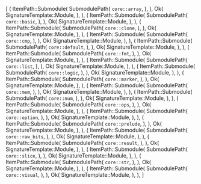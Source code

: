 [
    (
        ItemPath::Submodule(
            SubmodulePath(
                `core::array`,
            ),
        ),
        Ok(
            SignatureTemplate::Module,
        ),
    ),
    (
        ItemPath::Submodule(
            SubmodulePath(
                `core::basic`,
            ),
        ),
        Ok(
            SignatureTemplate::Module,
        ),
    ),
    (
        ItemPath::Submodule(
            SubmodulePath(
                `core::clone`,
            ),
        ),
        Ok(
            SignatureTemplate::Module,
        ),
    ),
    (
        ItemPath::Submodule(
            SubmodulePath(
                `core::cmp`,
            ),
        ),
        Ok(
            SignatureTemplate::Module,
        ),
    ),
    (
        ItemPath::Submodule(
            SubmodulePath(
                `core::default`,
            ),
        ),
        Ok(
            SignatureTemplate::Module,
        ),
    ),
    (
        ItemPath::Submodule(
            SubmodulePath(
                `core::fmt`,
            ),
        ),
        Ok(
            SignatureTemplate::Module,
        ),
    ),
    (
        ItemPath::Submodule(
            SubmodulePath(
                `core::list`,
            ),
        ),
        Ok(
            SignatureTemplate::Module,
        ),
    ),
    (
        ItemPath::Submodule(
            SubmodulePath(
                `core::logic`,
            ),
        ),
        Ok(
            SignatureTemplate::Module,
        ),
    ),
    (
        ItemPath::Submodule(
            SubmodulePath(
                `core::marker`,
            ),
        ),
        Ok(
            SignatureTemplate::Module,
        ),
    ),
    (
        ItemPath::Submodule(
            SubmodulePath(
                `core::mem`,
            ),
        ),
        Ok(
            SignatureTemplate::Module,
        ),
    ),
    (
        ItemPath::Submodule(
            SubmodulePath(
                `core::num`,
            ),
        ),
        Ok(
            SignatureTemplate::Module,
        ),
    ),
    (
        ItemPath::Submodule(
            SubmodulePath(
                `core::ops`,
            ),
        ),
        Ok(
            SignatureTemplate::Module,
        ),
    ),
    (
        ItemPath::Submodule(
            SubmodulePath(
                `core::option`,
            ),
        ),
        Ok(
            SignatureTemplate::Module,
        ),
    ),
    (
        ItemPath::Submodule(
            SubmodulePath(
                `core::prelude`,
            ),
        ),
        Ok(
            SignatureTemplate::Module,
        ),
    ),
    (
        ItemPath::Submodule(
            SubmodulePath(
                `core::raw_bits`,
            ),
        ),
        Ok(
            SignatureTemplate::Module,
        ),
    ),
    (
        ItemPath::Submodule(
            SubmodulePath(
                `core::result`,
            ),
        ),
        Ok(
            SignatureTemplate::Module,
        ),
    ),
    (
        ItemPath::Submodule(
            SubmodulePath(
                `core::slice`,
            ),
        ),
        Ok(
            SignatureTemplate::Module,
        ),
    ),
    (
        ItemPath::Submodule(
            SubmodulePath(
                `core::str`,
            ),
        ),
        Ok(
            SignatureTemplate::Module,
        ),
    ),
    (
        ItemPath::Submodule(
            SubmodulePath(
                `core::visual`,
            ),
        ),
        Ok(
            SignatureTemplate::Module,
        ),
    ),
]